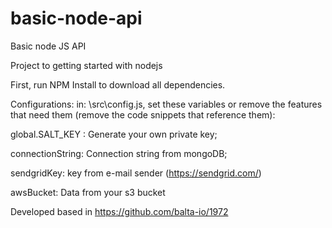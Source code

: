 # basic-node-api


Basic node JS API

Project to getting started with nodejs

First, run NPM Install to download all dependencies.

Configurations:
in: \src\config.js, set these variables or remove the features that need them (remove the code snippets that reference them):

global.SALT_KEY : Generate your own private key;

connectionString: Connection string from mongoDB;

sendgridKey: key from e-mail sender (https://sendgrid.com/)

awsBucket: Data from your s3 bucket

Developed based in https://github.com/balta-io/1972
